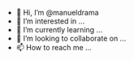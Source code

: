 - 👋 Hi, I’m @manueldrama
- 👀 I’m interested in ...
- 🌱 I’m currently learning ...
- 💞️ I’m looking to collaborate on ...
- 📫 How to reach me ...

<!---
manueldrama/manueldrama is a ✨ special ✨ repository because its `README.md` (this file) appears on your GitHub profile.
You can click the Preview link to take a look at your changes.
--->
